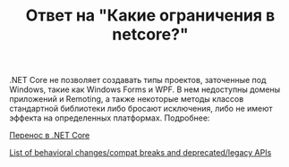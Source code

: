 ﻿---
title: "Ответ на \"Какие ограничения в netcore?\""
se.owner.user_id: 240512
se.owner.display_name: "MSDN.WhiteKnight"
se.owner.link: "https://ru.stackoverflow.com/users/240512/msdn-whiteknight"
se.answer_id: 901650
se.question_id: 901642
se.post_type: answer
se.score: 3
se.is_accepted: True
---
<p>.NET Core не позволяет создавать типы проектов, заточенные под Windows, такие как Windows Forms и WPF. В нем недоступны домены приложений и Remoting, а также некоторые методы классов стандартной библиотеки либо бросают исключения, либо не имеют эффекта на определенных платформах. Подробнее:</p>

<p><a href="https://docs.microsoft.com/ru-ru/dotnet/core/porting/libraries" rel="nofollow noreferrer">Перенос в .NET Core</a></p>

<p><a href="https://github.com/dotnet/corefx/wiki/ApiCompat" rel="nofollow noreferrer">List of behavioral changes/compat breaks and deprecated/legacy APIs</a></p>
